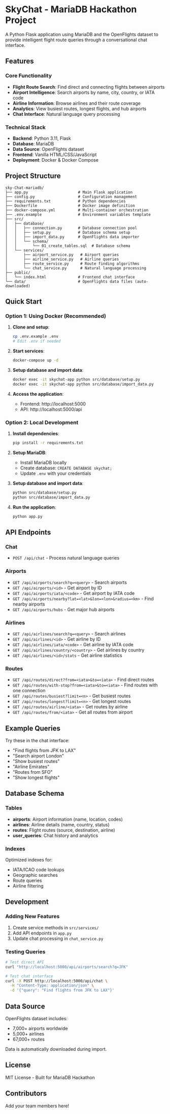 # SkyChat - MariaDB Hackathon Project

A Python Flask application using MariaDB and the OpenFlights dataset to provide intelligent flight route queries through a conversational chat interface.

## Features

### Core Functionality
- **Flight Route Search**: Find direct and connecting flights between airports
- **Airport Intelligence**: Search airports by name, city, country, or IATA code
- **Airline Information**: Browse airlines and their route coverage
- **Analytics**: View busiest routes, longest flights, and hub airports
- **Chat Interface**: Natural language query processing

### Technical Stack
- **Backend**: Python 3.11, Flask
- **Database**: MariaDB
- **Data Source**: OpenFlights dataset
- **Frontend**: Vanilla HTML/CSS/JavaScript
- **Deployment**: Docker & Docker Compose

## Project Structure

```
sky-Chat-mariadb/
├── app.py                      # Main Flask application
├── config.py                   # Configuration management
├── requirements.txt            # Python dependencies
├── Dockerfile                  # Docker image definition
├── docker-compose.yml          # Multi-container orchestration
├── .env.example                # Environment variables template
├── src/
│   ├── database/
│   │   ├── connection.py       # Database connection pool
│   │   ├── setup.py            # Database schema setup
│   │   ├── import_data.py      # OpenFlights data importer
│   │   └── schema/
│   │       └── 01_create_tables.sql  # Database schema
│   └── services/
│       ├── airport_service.py   # Airport queries
│       ├── airline_service.py   # Airline queries
│       ├── route_service.py     # Route finding algorithms
│       └── chat_service.py      # Natural language processing
├── public/
│   └── index.html              # Frontend chat interface
└── data/                       # OpenFlights data files (auto-downloaded)
```

## Quick Start

### Option 1: Using Docker (Recommended)

1. **Clone and setup**:
   ```bash
   cp .env.example .env
   # Edit .env if needed
   ```

2. **Start services**:
   ```bash
   docker-compose up -d
   ```

3. **Setup database and import data**:
   ```bash
   docker exec -it skychat-app python src/database/setup.py
   docker exec -it skychat-app python src/database/import_data.py
   ```

4. **Access the application**:
   - Frontend: http://localhost:5000
   - API: http://localhost:5000/api

### Option 2: Local Development

1. **Install dependencies**:
   ```bash
   pip install -r requirements.txt
   ```

2. **Setup MariaDB**:
   - Install MariaDB locally
   - Create database: `CREATE DATABASE skychat;`
   - Update `.env` with your credentials

3. **Setup database and import data**:
   ```bash
   python src/database/setup.py
   python src/database/import_data.py
   ```

4. **Run the application**:
   ```bash
   python app.py
   ```

## API Endpoints

### Chat
- `POST /api/chat` - Process natural language queries

### Airports
- `GET /api/airports/search?q=<query>` - Search airports
- `GET /api/airports/<id>` - Get airport by ID
- `GET /api/airports/iata/<code>` - Get airport by IATA code
- `GET /api/airports/nearby?lat=<lat>&lon=<lon>&radius=<km>` - Find nearby airports
- `GET /api/airports/hubs` - Get major hub airports

### Airlines
- `GET /api/airlines/search?q=<query>` - Search airlines
- `GET /api/airlines/<id>` - Get airline by ID
- `GET /api/airlines/iata/<code>` - Get airline by IATA code
- `GET /api/airlines/country/<country>` - Get airlines by country
- `GET /api/airlines/<id>/stats` - Get airline statistics

### Routes
- `GET /api/routes/direct?from=<iata>&to=<iata>` - Find direct routes
- `GET /api/routes/with-stop?from=<iata>&to=<iata>` - Find routes with one connection
- `GET /api/routes/busiest?limit=<n>` - Get busiest routes
- `GET /api/routes/longest?limit=<n>` - Get longest routes
- `GET /api/routes/airline/<iata>` - Get routes by airline
- `GET /api/routes/from/<iata>` - Get all routes from airport

## Example Queries

Try these in the chat interface:
- "Find flights from JFK to LAX"
- "Search airport London"
- "Show busiest routes"
- "Airline Emirates"
- "Routes from SFO"
- "Show longest flights"

## Database Schema

### Tables
- **airports**: Airport information (name, location, codes)
- **airlines**: Airline details (name, country, status)
- **routes**: Flight routes (source, destination, airline)
- **user_queries**: Chat history and analytics

### Indexes
Optimized indexes for:
- IATA/ICAO code lookups
- Geographic searches
- Route queries
- Airline filtering

## Development

### Adding New Features
1. Create service methods in `src/services/`
2. Add API endpoints in `app.py`
3. Update chat processing in `chat_service.py`

### Testing Queries
```bash
# Test direct API
curl "http://localhost:5000/api/airports/search?q=JFK"

# Test chat interface
curl -X POST http://localhost:5000/api/chat \
  -H "Content-Type: application/json" \
  -d '{"query": "Find flights from JFK to LAX"}'
```

## Data Source

OpenFlights dataset includes:
- 7,000+ airports worldwide
- 5,000+ airlines
- 67,000+ routes

Data is automatically downloaded during import.

## License

MIT License - Built for MariaDB Hackathon

## Contributors

Add your team members here!
